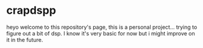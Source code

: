 # crapdspp

heyo welcome to this repository's page, this is a personal project... trying to figure out a bit of dsp.
I know it's very basic for now but i might improve on it in the future.
